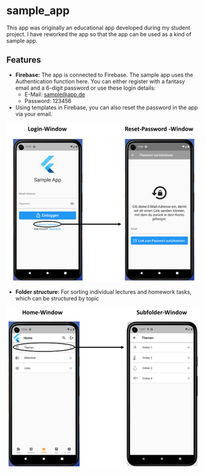 # sample_app

This app was originally an educational app developed during my student project. I have reworked the app so that the app can be used as a kind of sample app. 

## Features

- **Firebase:** The app is connected to Firebase. The sample app uses the Authentication function here. You can either register with a fantasy email and a 6-digit password or use these login details: 
  - E-Mail: sample@app.de
  - Password: 123456
- Using templates in Firebase, you can also reset the password in the app via your email.
  
<img src="https://github.com/abengard/flutter-sample-app/blob/master/assets/Images/Login%20%2B%20Reset-Password%20Window.PNG" width="600">

- **Folder structure:** For sorting individual lectures and homework tasks, which can be structured by topic  

<img src="https://github.com/abengard/flutter-sample-app/blob/master/assets/Images/Folder-%20%2B%20Subfolder%20Window.PNG" width="600">

